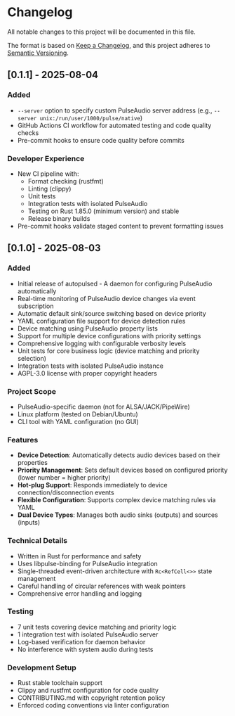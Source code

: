 # Changelog

All notable changes to this project will be documented in this file.

The format is based on [Keep a Changelog](https://keepachangelog.com/en/1.0.0/),
and this project adheres to [Semantic Versioning](https://semver.org/spec/v2.0.0.html).

## [0.1.1] - 2025-08-04

### Added
- `--server` option to specify custom PulseAudio server address (e.g., `--server unix:/run/user/1000/pulse/native`)
- GitHub Actions CI workflow for automated testing and code quality checks
- Pre-commit hooks to ensure code quality before commits

### Developer Experience
- New CI pipeline with:
  - Format checking (rustfmt)
  - Linting (clippy)
  - Unit tests
  - Integration tests with isolated PulseAudio
  - Testing on Rust 1.85.0 (minimum version) and stable
  - Release binary builds
- Pre-commit hooks validate staged content to prevent formatting issues

## [0.1.0] - 2025-08-03

### Added
- Initial release of autopulsed - A daemon for configuring PulseAudio automatically
- Real-time monitoring of PulseAudio device changes via event subscription
- Automatic default sink/source switching based on device priority
- YAML configuration file support for device detection rules
- Device matching using PulseAudio property lists
- Support for multiple device configurations with priority settings
- Comprehensive logging with configurable verbosity levels
- Unit tests for core business logic (device matching and priority selection)
- Integration tests with isolated PulseAudio instance
- AGPL-3.0 license with proper copyright headers

### Project Scope
- PulseAudio-specific daemon (not for ALSA/JACK/PipeWire)
- Linux platform (tested on Debian/Ubuntu)
- CLI tool with YAML configuration (no GUI)

### Features
- **Device Detection**: Automatically detects audio devices based on their properties
- **Priority Management**: Sets default devices based on configured priority (lower number = higher priority)
- **Hot-plug Support**: Responds immediately to device connection/disconnection events
- **Flexible Configuration**: Supports complex device matching rules via YAML
- **Dual Device Types**: Manages both audio sinks (outputs) and sources (inputs)

### Technical Details
- Written in Rust for performance and safety
- Uses libpulse-binding for PulseAudio integration
- Single-threaded event-driven architecture with `Rc<RefCell<>>` state management
- Careful handling of circular references with weak pointers
- Comprehensive error handling and logging

### Testing
- 7 unit tests covering device matching and priority logic
- 1 integration test with isolated PulseAudio server
- Log-based verification for daemon behavior
- No interference with system audio during tests

### Development Setup
- Rust stable toolchain support
- Clippy and rustfmt configuration for code quality
- CONTRIBUTING.md with copyright retention policy
- Enforced coding conventions via linter configuration
